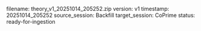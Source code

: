 filename: theory_v1_20251014_205252.zip
version: v1
timestamp: 20251014_205252
source_session: Backfill
target_session: CoPrime
status: ready-for-ingestion
